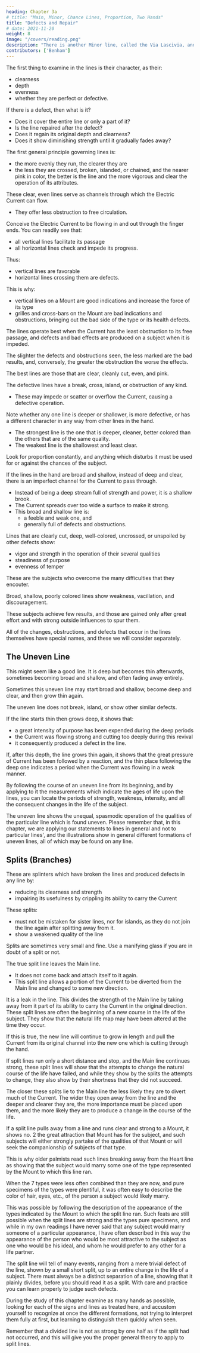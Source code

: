 ```yaml
---
heading: Chapter 3a
# title: "Main, Minor, Chance Lines, Proportion, Two Hands"
title: "Defects and Repair"
# date: 2021-11-20
weight: 8
image: "/covers/reading.png"
description: "There is another Minor line, called the Via Lascivia, and supposed to be a sister line to the Mercury line. But I consider it as a chance line, and so it does not have  fixed place among the Minor lines"
contributors: ['Benham']
---
```




The first thing to examine in the lines is their character, as their:
- clearness
- depth
- evenness
- whether they are perfect or defective. 
 
If there is a defect, then what is it?
- Does it cover the entire line or only a part of it?
- Is the line repaired after the defect?
- Does it regain its original depth and clearness?
- Does it show diminishing strength until it gradually fades away? 

The first general principle governing lines is:
- the more evenly they run, the clearer they are
- the less they are crossed, broken, islanded, or chained, and the nearer pink in color, the better is the line and the more vigorous and clear the operation of its attributes.

These clear, even lines serve as channels through which the Electric Current can flow. 
- They offer less obstruction to free circulation. 

Conceive the Electric Current to be flowing in and out through the finger ends. You can readily see that:
- all vertical lines facilitate its passage
- all horizontal lines check and impede its progress. 

Thus:
- vertical lines are favorable
- horizontal lines crossing them are defects.

This is why:
- vertical lines on a Mount are good indications and increase the force of its type
- grilles and cross-bars on the Mount are bad indications and obstructions, bringing out the bad side of the type or its health defects. 

The lines operate best when the Current has the least obstruction to its free passage, and defects and bad effects are produced on a subject when it is impeded. 

The slighter the defects and obstructions seen, the less marked are the bad results, and, conversely, the greater the obstruction the worse the effects. 

The best lines are those that are clear, cleanly cut, even, and pink. 

The defective lines have a break, cross, island, or obstruction of any kind. 
- These may impede or scatter or overflow the Current, causing a defective operation.

Note whether any one line is deeper or shallower, is more defective, or has a different character in any way from other lines in the hand. 

- The strongest line is the one that is deeper, cleaner, better colored than the others that are of the same quality. 
- The weakest line is the shallowest and least clear. 

<!-- If lines in general are of the same size and character, but some one line is much deeper, clearer, better colored than the others, the thing which this deep line indicates will be the strongest thing told by the lines in that subject's hands.  -->

<!-- If all the lines are deep, well colored, and clearly cut, and some one line is found much less clearly cut and deep than the rest, then the quality which that line indicates is the weakest point.  -->

Look for proportion constantly, and anything which disturbs it must be used for or against the chances of the subject. 

If the lines in the hand are broad and shallow, instead of deep and clear, there is an imperfect channel for the Current to pass through.
- Instead of being a deep stream full of strength and power, it is a shallow brook. 
- The Current spreads over too wide a surface to make it strong. 
- This broad and shallow line is:
  - a feeble and weak one, and
  - generally full of defects and obstructions. 

Lines that are clearly cut, deep, well-colored, uncrossed, or unspoiled by other defects show:
- vigor and strength in the operation of their several qualities
- steadiness of purpose
- evenness of temper

These are the subjects who overcome the many difficulties that they encouter. 

Broad, shallow, poorly colored lines show weakness, vacillation, and discouragement. 

These subjects achieve few results, and those are gained only after great effort and with strong outside influences to spur them. 

All of the changes, obstructions, and defects that occur in the lines themselves have special names, and these we will consider separately. 



## The Uneven Line

This might seem like a good line. It is deep but becomes thin afterwards, sometimes becoming broad and shallow, and often fading away entirely. 

Sometimes this uneven line may start broad and shallow, become deep and clear, and then grow thin again. 

The uneven line <!-- is one which does not run the same in depth and clearness during its entire length, and yet --> does not break, island, or show other similar defects. 

<!-- It is its unevenness of character that distinguishes it. This line must be read from its beginning, and  -->

If the line starts thin then grows deep, it shows <!-- the Current flowing in a thin stream during the length covered by this thinness of the line.  If it  it shows --> that:
- a great intensity of purpose has been expended during the deep periods
- the Current was flowing strong and cutting too deeply during this revival
- it consequently produced a defect in the line. 

If, after this depth, the line grows thin again, it shows that the great pressure of Current has been followed by a reaction, and the thin place following the deep one indicates a period when the Current was flowing in a weak manner. 

By following the course of an uneven line from its beginning, and by applying to it the measurements which indicate the ages of life upon the lines, you can locate the periods of strength, weakness, intensity, and all the consequent changes in the life of the subject. 

The uneven line shows the unequal, spasmodic operation of the qualities of the particular line which is found uneven. Please remember that, in this chapter, we are applying our statements to lines in general and not to particular lines', and the illustrations show in general different formations of uneven lines, all of which may be found on any line. 

<!-- Character Of The Lines Defects And Repair Individu 158 No. 1  -->

## Splits (Branches)

These are splinters which have broken the lines and produced defects in any line by:
- reducing its clearness and strength
- impairing its usefulness by crippling its ability to carry the Current 

These splits:
- must not be mistaken for sister lines, nor for islands, as they do not join the line again after splitting away from it. 
- show a weakened quality of the line <!-- during the period of life covered by its continuance on the line. --> 

Splits are sometimes very small and fine. Use a manifying glass if you are in doubt of a split or not. 

The true split line leaves the Main line. 
- It does not come back and attach itself to it again. 
- This split line allows a portion of the Current to be diverted from the Main line and changed to some new direction. 

It is a leak in the line. This divides the strength of the Main line by taking away from it part of its ability to carry the Current in the original direction. These split lines are often the beginning of a new course in the life of the subject. They show that the natural life map may have been altered at the time they occur. <!-- Character Of The Lines - Defects, Repair, Strengthening Lines. Part 2 --> 

If this is true, the new line will continue to grow in length and pull the Current from its original channel into the new one which is cutting through the hand. 

If split lines run only a short distance and stop, and the Main line continues strong, these split lines will show that the attempts to change the natural course of the life have failed, and while they show by the splits the attempts to change, they also show by their shortness that they did not succeed. 

The closer these splits lie to the Main line the less likely they are to divert much of the Current. The wider they open away from the line and the deeper and clearer they are, the more importance must be placed upon them, and the more likely they are to produce a change in the course of the life. 

If a split line pulls away from a line and runs clear and strong to a Mount, it shows no. 2 the great attraction that Mount has for the subject, and such subjects will either strongly partake of the qualities of that Mount or will seek the companionship of subjects of that type. 

This is why older palmists read such lines breaking away from the Heart line as showing that the subject would marry some one of the type represented by the Mount to which this line ran.

When the 7 types were less often combined than they are now, and pure specimens of the types were plentiful, it was often easy to describe the color of hair, eyes, etc., of the person a subject would likely marry. 

This was possible by following the description of the appearance of the types indicated by the Mount to which the split line ran. Such feats are still possible when the split lines are strong and the types pure specimens, and while in my own readings I have never said that any subject would marry someone of a particular appearance, I have often described in this way the appearance of the person who would be most attractive to the subject as one who would be his ideal, and whom he would prefer to any other for a life partner. 

The split line will tell of many events, ranging from a mere trivial defect of the line, shown by a small short split, up to an entire change in the life of a subject. There must always be a distinct separation of a line, showing that it plainly divides, before you should read it as a split. With care and practice you can learn properly to judge such defects. 

During the study of this chapter examine as many hands as possible, looking for each of the signs and lines as treated here, and accustom yourself to recognize at once the different formations, not trying to interpret them fully at first, but learning to distinguish them quickly when seen. 

Remember that a divided line is not as strong by one half as if the split had not occurred, and this will give you the proper general theory to apply to split lines.


